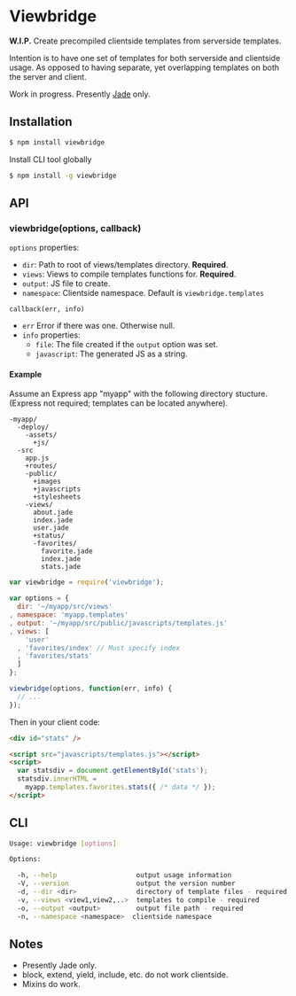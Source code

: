 Viewbridge
==========

__W.I.P.__ Create precompiled clientside templates from serverside templates.

Intention is to have one set of templates for both serverside and clientside usage.
As opposed to having separate, yet overlapping templates on both the server and client.

Work in progress.
Presently [Jade](https://github.com/visionmedia/jade) only.

Installation
------------

```bash
$ npm install viewbridge
```

Install CLI tool globally

```bash
$ npm install -g viewbridge
```


API
---

### viewbridge(options, callback)

```options``` properties:

- ```dir```:       Path to root of views/templates directory. __Required__.
- ```views```:     Views to compile templates functions for. __Required__.
- ```output```:    JS file to create.
- ```namespace```: Clientside namespace. Default is ```viewbridge.templates```

```callback(err, info)```

- ```err``` Error if there was one. Otherwise null.
- ```info``` properties:
  - ```file```:       The file created if the ```output``` option was set.
  - ```javascript```: The generated JS as a string.


#### Example
Assume an Express app "myapp" with the following directory stucture.
(Express not required; templates can be located anywhere).

```text
-myapp/
  -deploy/
    -assets/
      +js/
  -src
    app.js
    +routes/
    -public/
      +images
      +javascripts
      +stylesheets
    -views/
      about.jade
      index.jade
      user.jade
      +status/
      -favorites/
        favorite.jade
        index.jade
        stats.jade
```

```js
var viewbridge = require('viewbridge');

var options = {
  dir: '~/myapp/src/views'
, namespace: 'myapp.templates'
, output: '~/myapp/src/public/javascripts/templates.js'
, views: [
    'user'
  , 'favorites/index' // Must specify index
  , 'favorites/stats'
  ]
};

viewbridge(options, function(err, info) {
  // ...
});
```

Then in your client code:

```html
<div id="stats" />

<script src="javascripts/templates.js"></script>
<script>
  var statsdiv = document.getElementById('stats');
  statsdiv.innerHTML =
    myapp.templates.favorites.stats({ /* data */ });
</script>
```


CLI
---

```bash
Usage: viewbridge [options]

Options:

  -h, --help                    output usage information
  -V, --version                 output the version number
  -d, --dir <dir>               directory of template files - required
  -v, --views <view1,view2,..>  templates to compile - required
  -o, --output <output>         output file path - required
  -n, --namespace <namespace>  clientside namespace
```


Notes
-----

- Presently Jade only.
- block, extend, yield, include, etc. do not work clientside.
- Mixins do work.
